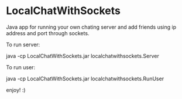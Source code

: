 # LocalChatWithSockets
Java app for running your own chating server and add friends using ip address and port through sockets. 

To run server: 

java -cp LocalChatWithSockets.jar localchatwithsockets.Server

To run user:

java -cp LocalChatWithSockets.jar localchatwithsockets.RunUser

enjoy! :)
